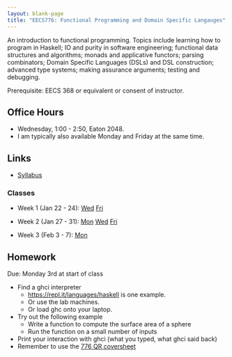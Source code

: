 ```yaml
---
layout: blank-page
title: "EECS776: Functional Programming and Domain Specific Langauges"
---
```


An introduction to functional programming. Topics include learning how
to program in Haskell; IO and purity in software engineering;
functional data structures and algorithms; monads and applicative
functors; parsing combinators; Domain Specific Languages (DSLs) and
DSL construction; advanced type systems; making assurance arguments;
testing and debugging. 

Prerequisite: EECS 368 or equivalent or consent of instructor.

## Office Hours

  * Wednesday, 1:00 - 2:50, Eaton 2048.
  * I am typically also available Monday and Friday at the same time.

## Links

 * <a href="https://drive.google.com/open?id=17V1ofcAKjMv2I8IxirVopve6bTxV0Z1tJnSkU28iqFA">Syllabus<a>

   
### Classes

  * Week 1 (Jan 22 - 24):
    <a href="https://drive.google.com/open?id=11VhvdE9KAWE5DDaIoJRB4mhijglLzuTc">Wed</a>
    <a href="https://drive.google.com/open?id=1kFzjxvK5__hmZPiPxRq7xg3LF87-jsRj">Fri</a>

  * Week 2 (Jan 27 - 31):
    [Mon](https://drive.google.com/open?id=1Dc_u1l6pxtsdfLfgAVQH7TrCNiqSmXn0)
    [Wed](/files/EECS_776_2020-01-29.pdf)
    [Fri](/files/EECS_776_2020-01-31.pdf)

 * Week 3 (Feb 3 - 7):
    [Mon](/files/EECS_776_2020-02-03.pdf)


## Homework

Due: Monday 3rd at start of class

 * Find a ghci interpreter
   * <https://repl.it/languages/haskell> is one example.
   * Or use the lab machines.
   * Or load ghc onto your laptop.
 * Try out the following example
   * Write a function to compute the surface area of a sphere
   * Run the function on a small number of inputs
 * Print your interaction with ghci (what you typed, what ghci said back)
 * Remember to use the [776 QR coversheet](/workbook/EECS_776)


  






